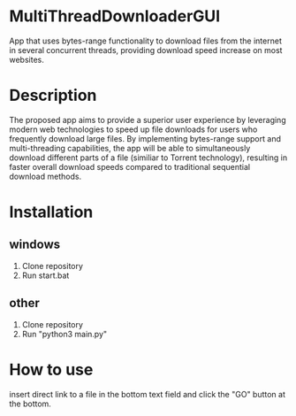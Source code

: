 # MultiThreadDownloaderGUI
App that uses bytes-range functionality to download files from the internet in several concurrent threads, providing download speed increase on most websites.

# Description
The proposed app aims to provide a superior user experience by leveraging modern web technologies to speed up file downloads for users who frequently download large files. By implementing bytes-range support and multi-threading capabilities, the app will be able to simultaneously download different parts of a file (similiar to Torrent technology), resulting in faster overall download speeds compared to traditional sequential download methods.

# Installation

## windows
1. Clone repository
2. Run start.bat

## other
1. Clone repository
2. Run "python3 main.py"

# How to use
insert direct link to a file in the bottom text field and click the "GO" button at the bottom.
